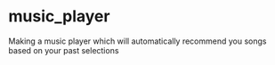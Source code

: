 # music_player
Making a music player which will automatically recommend you songs based on your past selections
